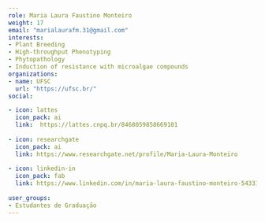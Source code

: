 ```yaml
---
role: Maria Laura Faustino Monteiro
weight: 17
email: "marialaurafm.31@gmail.com"
interests:
- Plant Breeding
- High-throughput Phenotyping
- Phytopathology
- Induction of resistance with microalgae compounds
organizations:
- name: UFSC
  url: "https://ufsc.br/"
social:

- icon: lattes
  icon_pack: ai
  link:  https://lattes.cnpq.br/8468059858669101
  
- icon: researchgate
  icon_pack: ai
  link: https://www.researchgate.net/profile/Maria-Laura-Monteiro
  
- icon: linkedin-in
  icon_pack: fab
  link: https://www.linkedin.com/in/maria-laura-faustino-monteiro-54331a330/
  
user_groups:
- Estudantes de Graduação
---
```

